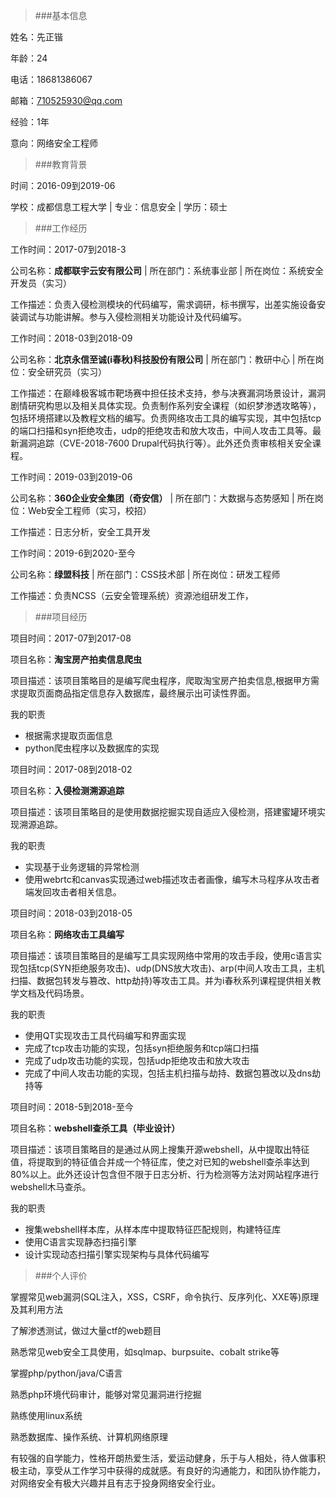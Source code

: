 >###基本信息

姓名：先正锴

年龄：24

电话：18681386067

邮箱：710525930@qq.com

经验：1年

意向：网络安全工程师

>###教育背景

时间：2016-09到2019-06

学校：成都信息工程大学 | 专业：信息安全 | 学历：硕士



>###工作经历

工作时间：2017-07到2018-3

公司名称：**成都联宇云安有限公司** | 所在部门：系统事业部 | 所在岗位：系统安全开发员（实习）

工作描述：负责入侵检测模块的代码编写，需求调研，标书撰写，出差实施设备安装调试与功能讲解。参与入侵检测相关功能设计及代码编写。

工作时间：2018-03到2018-09

公司名称：**北京永信至诚(i春秋)科技股份有限公司** | 所在部门：教研中心 | 所在岗位：安全研究员（实习）

工作描述：在巅峰极客城市靶场赛中担任技术支持，参与决赛漏洞场景设计，漏洞剧情研究构思以及相关具体实现。负责制作系列安全课程（如织梦渗透攻略等），包括环境搭建以及教程文档的编写。负责网络攻击工具的编写实现，其中包括tcp的端口扫描和syn拒绝攻击，udp的拒绝攻击和放大攻击，中间人攻击工具等。最新漏洞追踪（CVE-2018-7600 Drupal代码执行等）。此外还负责审核相关安全课程。

工作时间：2019-03到2019-06

公司名称：**360企业安全集团（奇安信）** | 所在部门：大数据与态势感知 | 所在岗位：Web安全工程师（实习，校招）

工作描述：日志分析，安全工具开发


工作时间：2019-6到2020-至今

公司名称：**绿盟科技** | 所在部门：CSS技术部 | 所在岗位：研发工程师

工作描述：负责NCSS（云安全管理系统）资源池组研发工作，



>###项目经历

项目时间：2017-07到2017-08

项目名称：**淘宝房产拍卖信息爬虫**

项目描述：该项目策略目的是编写爬虫程序，爬取淘宝房产拍卖信息,根据甲方需求提取页面商品指定信息存入数据库，最终展示出可读性界面。

我的职责

- 根据需求提取页面信息</br>
- python爬虫程序以及数据库的实现


项目时间：2017-08到2018-02

项目名称：**入侵检测溯源追踪**

项目描述：该项目策略目的是使用数据挖掘实现自适应入侵检测，搭建蜜罐环境实现溯源追踪。

我的职责

- 实现基于业务逻辑的异常检测</br>
- 使用webrtc和canvas实现通过web描述攻击者画像，编写木马程序从攻击者端发回攻击者相关信息。


项目时间：2018-03到2018-05

项目名称：**网络攻击工具编写**

项目描述：该项目策略目的是编写工具实现网络中常用的攻击手段，使用c语言实现包括tcp(SYN拒绝服务攻击)、udp(DNS放大攻击)、arp(中间人攻击工具，主机扫描、数据包转发与篡改、http劫持)等攻击工具。并为i春秋系列课程提供相关教学文档及代码场景。

我的职责

- 使用QT实现攻击工具代码编写和界面实现
- 完成了tcp攻击功能的实现，包括syn拒绝服务和tcp端口扫描
- 完成了udp攻击功能的实现，包括udp拒绝攻击和放大攻击
- 完成了中间人攻击功能的实现，包括主机扫描与劫持、数据包篡改以及dns劫持等


项目时间：2018-5到2018-至今

项目名称：**webshell查杀工具（毕业设计）**

项目描述：该项目策略目的是通过从网上搜集开源webshell，从中提取出特征值，将提取到的特征值合并成一个特征库，使之对已知的webshell查杀率达到80%以上。此外还设计包含但不限于日志分析、行为检测等方法对网站程序进行webshell木马查杀。

我的职责

- 搜集webshell样本库，从样本库中提取特征匹配规则，构建特征库
- 使用C语言实现静态扫描引擎
- 设计实现动态扫描引擎实现架构与具体代码编写


>###个人评价

掌握常见web漏洞(SQL注入，XSS，CSRF，命令执行、反序列化、XXE等)原理及其利用方法</br>

了解渗透测试，做过大量ctf的web题目

熟悉常见web安全工具使用，如sqlmap、burpsuite、cobalt strike等

掌握php/python/java/C语言</br>

熟悉php环境代码审计，能够对常见漏洞进行挖掘</br>

熟练使用linux系统</br>

熟悉数据库、操作系统、计算机网络原理</br>

有较强的自学能力，性格开朗热爱生活，爱运动健身，乐于与人相处，待人做事积极主动，享受从工作学习中获得的成就感。有良好的沟通能力，和团队协作能力，对网络安全有极大兴趣并且有志于投身网络安全行业。
